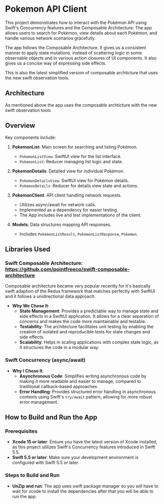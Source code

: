 # Pokemon API Client

This project demonstrates how to interact with the Pokémon API using Swift's Concurrency features and the Composable Architecture. The app allows users to search for Pokémon, view details about each Pokémon, and handle various network scenarios gracefully.

The app follows the Composable Architecture. It gives us a consistent manner to apply state mutations, instead of scattering logic in some observable objects and in various action closures of UI components. It also gives us a concise way of expressing side effects.

This is also the latest simplified version of composable archticture that uses the new swift observation tools.

## Architecture
As mentioned above the app uses the composable archticture with the new swift observation tools

## Overview

 Key components include:
1. **PokemonList**: Main screen for searching and listing Pokémon.
   - `PokemonListView`: SwiftUI view for the list interface.
   - `PokemonList`: Reducer managing list logic and state.

2. **PokemonDetails**: Detailed view for individual Pokémon.
   - `PokemonDetailsView`: SwiftUI view for Pokémon details.
   - `PokemonDetails`: Reducer for details view state and actions.

3. **PokemonClient**: API client handling network requests.
   - Utilizes async/await for network calls.
   - Implemented as a dependency for easier testing.
   - The App includes live and test implementations of the client.

4. **Models**: Data structures mapping API responses.
   - Includes `PokemonListResult`, `PokemonListResponse`, `Pokemon`.


## Libraries Used

### Swift Composable Architecture: https://github.com/pointfreeco/swift-composable-architecture

Composable architecture became very popular recently for it's basically swift adaption of the Redux framework that matches perfectly with SwiftUI and it follows a unidirectional data approach.

- **Why We Chose It**:
  - **State Management**: Provides a predictable way to manage state and side effects in a SwiftUI application. It allows for a clear separation of concerns and makes the code more maintainable and testable.
  - **Testability**: The architecture facilitates unit testing by enabling the creation of isolated and reproducible tests for state changes and side effects.
  - **Scalability**: Helps in scaling applications with complex state logic, as it structures the code in a modular way.

### Swift Concurrency (async/await)

- **Why I Chose It**:
  - **Asynchronous Code**: Simplifies writing asynchronous code by making it more readable and easier to manage, compared to traditional callback-based approaches.
  - **Error Handling**: Provides structured error handling in asynchronous contexts using Swift's `try/await` pattern, allowing for more robust error management.

## How to Build and Run the App

### Prerequisites

- **Xcode 15 or later**: Ensure you have the latest version of Xcode installed, as this project utilizes Swift's Concurrency features introduced in Swift 5.5.
- **Swift 5.5 or later**: Make sure your development environment is configured with Swift 5.5 or later.

### Steps to Build and Run

- **UnZip and run**: The app uses swift package manager so you will have to wait for xcode to install the dependencies after that you will be able to run the app.
